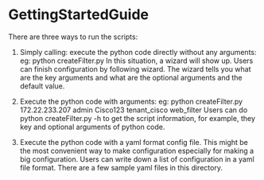 GettingStartedGuide
====================

There are three ways to run the scripts: 

1)	Simply calling: execute the python code directly without any arguments:
eg: python createFilter.py
In this situation, a wizard will show up. Users can finish configuration by following wizard. The wizard tells you what are the key arguments and what are the optional arguments and the default value.

2)	Execute the python code with arguments:
eg: python createFilter.py 172.22.233.207 admin Cisco123 tenant_cisco web_filter
Users can do 
python createFilter.py -h
to get the script information, for example, they key and optional arguments of python code.

3)	Execute the python code with a yaml format config file.
This might be the most convenient way to make configuration especially for making a big configuration. Users can write down a list of configuration in a yaml file format. There are a few sample yaml files in this directory.

